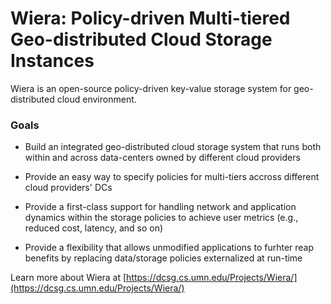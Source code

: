 # Wiera: Policy-driven Multi-tiered Geo-distributed Cloud Storage Instances

Wiera is an open-source policy-driven key-value storage system for geo-distributed cloud environment.


### Goals

* Build an integrated geo-distributed cloud storage system that runs both within and across data-centers owned by different cloud providers

* Provide an easy way to specify policies for multi-tiers accross different cloud providers' DCs

* Provide a first-class support for handling network and application dynamics within the storage policies to achieve user metrics (e.g., reduced cost, latency, and so on)

* Provide a flexibility that allows unmodified applications to furhter reap benefits by replacing data/storage policies externalized at run-time

Learn more about Wiera at [https://dcsg.cs.umn.edu/Projects/Wiera/](https://dcsg.cs.umn.edu/Projects/Wiera/)
